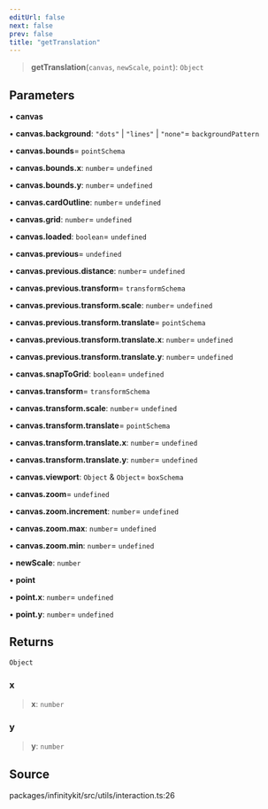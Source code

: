 ```yaml
---
editUrl: false
next: false
prev: false
title: "getTranslation"
---
```


> **getTranslation**(`canvas`, `newScale`, `point`): `Object`

## Parameters

• **canvas**

• **canvas\.background**: `"dots"` \| `"lines"` \| `"none"`= `backgroundPattern`

• **canvas\.bounds**= `pointSchema`

• **canvas\.bounds\.x**: `number`= `undefined`

• **canvas\.bounds\.y**: `number`= `undefined`

• **canvas\.cardOutline**: `number`= `undefined`

• **canvas\.grid**: `number`= `undefined`

• **canvas\.loaded**: `boolean`= `undefined`

• **canvas\.previous**= `undefined`

• **canvas\.previous\.distance**: `number`= `undefined`

• **canvas\.previous\.transform**= `transformSchema`

• **canvas\.previous\.transform\.scale**: `number`= `undefined`

• **canvas\.previous\.transform\.translate**= `pointSchema`

• **canvas\.previous\.transform\.translate\.x**: `number`= `undefined`

• **canvas\.previous\.transform\.translate\.y**: `number`= `undefined`

• **canvas\.snapToGrid**: `boolean`= `undefined`

• **canvas\.transform**= `transformSchema`

• **canvas\.transform\.scale**: `number`= `undefined`

• **canvas\.transform\.translate**= `pointSchema`

• **canvas\.transform\.translate\.x**: `number`= `undefined`

• **canvas\.transform\.translate\.y**: `number`= `undefined`

• **canvas\.viewport**: `Object` & `Object`= `boxSchema`

• **canvas\.zoom**= `undefined`

• **canvas\.zoom\.increment**: `number`= `undefined`

• **canvas\.zoom\.max**: `number`= `undefined`

• **canvas\.zoom\.min**: `number`= `undefined`

• **newScale**: `number`

• **point**

• **point\.x**: `number`= `undefined`

• **point\.y**: `number`= `undefined`

## Returns

`Object`

### x

> **x**: `number`

### y

> **y**: `number`

## Source

packages/infinitykit/src/utils/interaction.ts:26
